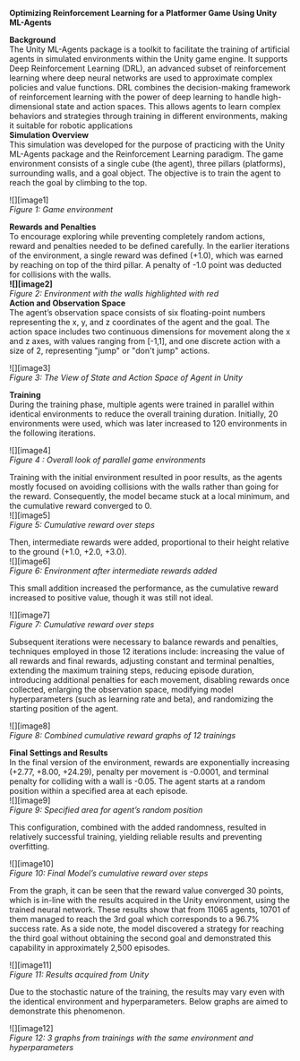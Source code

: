 **Optimizing Reinforcement Learning for a Platformer Game Using Unity ML-Agents**

**Background**   
The Unity ML-Agents package is a toolkit to facilitate the training of artificial agents in simulated environments within the Unity game engine. It supports Deep Reinforcement Learning (DRL), an advanced subset of reinforcement learning where deep neural networks are used to approximate complex policies and value functions. DRL combines the decision-making framework of reinforcement learning with the power of deep learning to handle high-dimensional state and action spaces. This allows agents to learn complex behaviors and strategies through training in different environments, making it suitable for robotic applications   
**Simulation Overview**  
This simulation was developed for the purpose of practicing with the Unity ML-Agents package and the Reinforcement Learning paradigm. The game environment consists of a single cube (the agent), three pillars (platforms), surrounding walls, and a goal object. The objective is to train the agent to reach the goal by climbing to the top.

![][image1]  
*Figure 1: Game environment*

**Rewards and Penalties**  
To encourage exploring while preventing completely random actions, reward and penalties needed to be defined carefully. In the earlier iterations of the environment, a single reward was defined (+1.0), which was earned by reaching on top of the third pillar. A penalty of \-1.0 point was deducted for collisions with the walls.  
**![][image2]**  
*Figure 2: Environment with the walls highlighted with red*  
**Action and Observation Space**  
The agent’s observation space consists of six floating-point numbers representing the x, y, and z coordinates of the agent and the goal. The action space includes two continuous dimensions for movement along the x and z axes, with values ranging from \[-1,1\], and one discrete action with a size of 2, representing "jump" or "don't jump" actions.

![][image3]  
*Figure 3: The View of State and Action Space of Agent in Unity*

**Training**  
During the training phase, multiple agents were trained in parallel within identical environments to reduce the overall training duration. Initially, 20 environments were used, which was later increased to 120 environments in the following iterations.

![][image4]  
*Figure 4 : Overall look of parallel game environments*

Training with the initial environment resulted in poor results, as the agents mostly focused on avoiding collisions with the walls rather than going for the reward. Consequently, the model became stuck at a local minimum, and the cumulative reward converged to 0\.  
![][image5]  
*Figure 5: Cumulative reward over steps*

Then, intermediate rewards were added, proportional to their height relative to the ground (+1.0, \+2.0, \+3.0).  
![][image6]  
*Figure 6: Environment after intermediate rewards added*

This small addition increased the performance, as the cumulative reward increased to positive value, though it was still not ideal.

![][image7]  
*Figure 7: Cumulative reward over steps* 

Subsequent iterations were necessary to balance rewards and penalties, techniques employed in those 12 iterations include: increasing the value of all rewards and final rewards, adjusting constant and terminal penalties, extending the maximum training steps, reducing episode duration, introducing additional penalties for each movement, disabling rewards once collected, enlarging the observation space, modifying model hyperparameters (such as learning rate and beta), and randomizing the starting position of the agent.

![][image8]  
*Figure 8: Combined cumulative reward graphs of 12 trainings*  

**Final Settings and Results**  
In the final version of the environment, rewards are exponentially increasing (+2.77, \+8.00, \+24.29), penalty per movement is \-0.0001, and terminal penalty for colliding with a wall is \-0.05. The agent starts at a random position within a specified area at each episode.  
![][image9]  
*Figure 9: Specified area for agent’s random position*

This configuration, combined with the added randomness, resulted in relatively successful training, yielding reliable results and preventing overfitting.

![][image10]  
*Figure 10: Final Model’s cumulative reward over steps* 

From the graph, it can be seen that the reward value converged 30 points, which is in-line with the results acquired in the Unity environment, using the trained neural network. These results show that from 11065 agents, 10701 of them managed to reach the 3rd goal which corresponds to a 96.7% success rate. As a side note, the model discovered a strategy for reaching the third goal without obtaining the second goal and demonstrated this capability in approximately 2,500 episodes. 

![][image11]  
*Figure 11: Results acquired from Unity*

Due to the stochastic nature of the training, the results may vary even with the identical environment and hyperparameters. Below graphs are aimed to demonstrate this phenomenon.

![][image12]  
*Figure 12: 3 graphs from trainings with the same environment and hyperparameters*

